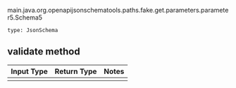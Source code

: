 main.java.org.openapijsonschematools.paths.fake.get.parameters.parameter5.Schema5
```
type: JsonSchema
```

## validate method
Input Type | Return Type | Notes
------------ | ------------- | -------------
 |  |
